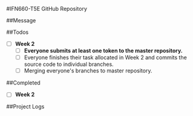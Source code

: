 #IFN660-T5E GitHub Repository

##Message

##Todos
- [ ] **Week 2**
	- [ ] **Everyone submits at least one token to the master repository.**
	- [ ] Everyone finishes their task allocated in Week 2 and commits the source code to individual branches.
	- [ ] Merging everyone's branches to master repository.

##Completed
- [ ] **Week 2**

##Project Logs
